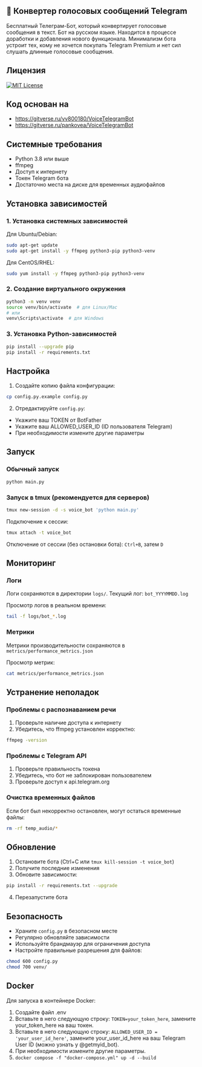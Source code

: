 
## 🤖 Конвертер голосовых сообщений Telegram
Бесплатный Телеграм-Бот, который конвертирует голосовые сообщения в текст.
Бот на русском языке. Находится в процессе доработки и добавления нового функционала.
Минимализм бота устроит тех, кому не хочется покупать Telegram Premium и нет сил слушать длинные голосовые сообщения.

## Лицензия

[![MIT License](https://img.shields.io/badge/License-MIT-green.svg)](https://choosealicense.com/licenses/mit/)

## Код основан на

- https://gitverse.ru/vv800180/VoiceTelegramBot
- https://gitverse.ru/pankovea/VoiceTelegramBot

## Системные требования

- Python 3.8 или выше
- ffmpeg
- Доступ к интернету
- Токен Telegram бота
- Достаточно места на диске для временных аудиофайлов

## Установка зависимостей

### 1. Установка системных зависимостей

Для Ubuntu/Debian:
```bash
sudo apt-get update
sudo apt-get install -y ffmpeg python3-pip python3-venv
```

Для CentOS/RHEL:
```bash
sudo yum install -y ffmpeg python3-pip python3-venv
```

### 2. Создание виртуального окружения

```bash
python3 -m venv venv
source venv/bin/activate  # для Linux/Mac
# или
venv\Scripts\activate  # для Windows
```

### 3. Установка Python-зависимостей

```bash
pip install --upgrade pip
pip install -r requirements.txt
```

## Настройка

1. Создайте копию файла конфигурации:
```bash
cp config.py.example config.py
```

2. Отредактируйте `config.py`:
- Укажите ваш TOKEN от BotFather
- Укажите ваш ALLOWED_USER_ID (ID пользователя Telegram)
- При необходимости измените другие параметры

## Запуск

### Обычный запуск

```bash
python main.py
```

### Запуск в tmux (рекомендуется для серверов)

```bash
tmux new-session -d -s voice_bot 'python main.py'
```

Подключение к сессии:
```bash
tmux attach -t voice_bot
```

Отключение от сессии (без остановки бота): `Ctrl+B`, затем `D`

## Мониторинг

### Логи

Логи сохраняются в директории `logs/`. Текущий лог: `bot_YYYYMMDD.log`

Просмотр логов в реальном времени:
```bash
tail -f logs/bot_*.log
```

### Метрики

Метрики производительности сохраняются в `metrics/performance_metrics.json`

Просмотр метрик:
```bash
cat metrics/performance_metrics.json
```

## Устранение неполадок

### Проблемы с распознаванием речи

1. Проверьте наличие доступа к интернету
2. Убедитесь, что ffmpeg установлен корректно:
```bash
ffmpeg -version
```

### Проблемы с Telegram API

1. Проверьте правильность токена
2. Убедитесь, что бот не заблокирован пользователем
3. Проверьте доступ к api.telegram.org

### Очистка временных файлов

Если бот был некорректно остановлен, могут остаться временные файлы:
```bash
rm -rf temp_audio/*
```

## Обновление

1. Остановите бота (Ctrl+C или `tmux kill-session -t voice_bot`)
2. Получите последние изменения
3. Обновите зависимости:
```bash
pip install -r requirements.txt --upgrade
```
4. Перезапустите бота

## Безопасность

- Храните `config.py` в безопасном месте
- Регулярно обновляйте зависимости
- Используйте брандмауэр для ограничения доступа
- Настройте правильные разрешения для файлов:
```bash
chmod 600 config.py
chmod 700 venv/
```

## Docker

Для запуска в контейнере Docker:
1. Создайте файл .env
2. Вставьте в него следующую строку: ```TOKEN=your_token_here```, замените your_token_here на ваш токен.
3. Вставьте в него следующую строку: ```ALLOWED_USER_ID = 'your_user_id_here'```, замените your_user_id_here на ваш Telegram User ID (можно узнать у @getmyid_bot).
4. При необходимости измените другие параметры.
5. ```docker compose -f "docker-compose.yml" up -d --build```
